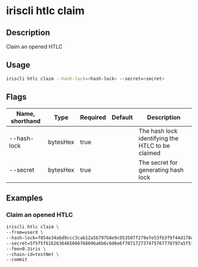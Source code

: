 # iriscli htlc claim

## Description

Claim an opened HTLC

## Usage

```bash
iriscli htlc claim --hash-lock=<hash-lock> --secret=<secret>
```

## Flags

| Name, shorthand | Type     | Required | Default | Description                                      |
| --------------- | -------- | -------- | ------- | ------------------------------------------------ |
| --hash-lock     | bytesHex | true     |         | The hash lock identifying the HTLC to be claimed |
| --secret        | bytesHex | true     |         | The secret for generating hash lock              |

## Examples

### Claim an opened HTLC

```bash
iriscli htlc claim \
--from=userX \
--hash-lock=f054e34abd9ccc3cab12a5b797b8e9c053507f279e7e53fb3f9f44d178c94b20 \
--secret=5f5f5f6162636465666768696a6b6c6d6e6f707172737475767778797a5f5f5f \
--fee=0.3iris \
--chain-id=testNet \
--commit
```
